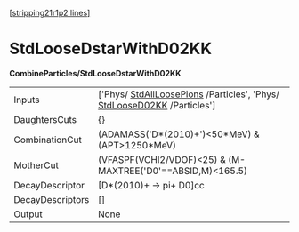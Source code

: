 [[stripping21r1p2 lines]](./stripping21r1p2-index)

# StdLooseDstarWithD02KK

**CombineParticles/StdLooseDstarWithD02KK**

|                  |                                                                                                                                                    |
|------------------|----------------------------------------------------------------------------------------------------------------------------------------------------|
| Inputs           | ['Phys/ [StdAllLoosePions](./stripping21r1p2-stdallloosepions) /Particles', 'Phys/ [StdLooseD02KK](./stripping21r1p2-stdloosed02kk) /Particles'] |
| DaughtersCuts    | {}                                                                                                                                                 |
| CombinationCut   | (ADAMASS('D\*(2010)+')\<50\*MeV) & (APT\>1250\*MeV)                                                                                                |
| MotherCut        | (VFASPF(VCHI2/VDOF)\<25) & (M-MAXTREE('D0'==ABSID,M)\<165.5)                                                                                       |
| DecayDescriptor  | [D\*(2010)+ -\> pi+ D0]cc                                                                                                                        |
| DecayDescriptors | []                                                                                                                                               |
| Output           | None                                                                                                                                               |
